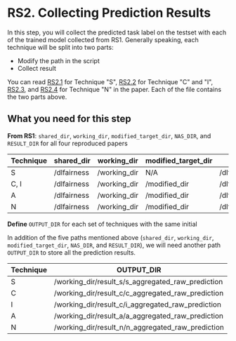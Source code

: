 # RS2. Collecting Prediction Results

In this step, you will collect the predicted task label on the testset with each of the trained model collected from RS1. Generally speaking, each technique will be split into two parts:
* Modify the path in the script
* Collect result

You can read [RS2.1](<RS2.1 Technique S.md>) for Technique "S", [RS2.2](<RS2.2 Technique C and I.md>) for Technique "C" and "I", [RS2.3](<RS2.3 Technique A.md>), and [RS2.4](<RS2.4 Technique N.md>) for Technique "N" in the paper. Each of the file contains the two parts above.

## What you need for this step

**From RS1**: `shared_dir`, `working_dir`, `modified_target_dir`, `NAS_DIR`, and `RESULT_DIR` for all four reproduced papers

| Technique | shared_dir  | working_dir  | modified_target_dir | NAS_DIR              | RESULT_DIR            |
| --------- | ----------- | ------------ | ------------------- | -------------------- | --------------------- |
| S         | /dlfairness | /working_dir | N/A                 | /dlfairness/result_s | /working_dir/result_s |
| C, I      | /dlfairness | /working_dir | /modified_dir       | /dlfairness/result_c | /working_dir/result_c |
| A         | /dlfairness | /working_dir | /modified_dir       | /dlfairness/result_a | /working_dir/result_a |
| N         | /dlfairness | /working_dir | /modified_dir       | /dlfairness/result_n | /working_dir/result_n |


**Define** `OUTPUT_DIR` for each set of techniques with the same initial

In addition of the five paths mentioned above (`shared_dir`, `working_dir`, `modified_target_dir`, `NAS_DIR`, and `RESULT_DIR`), we will need another path `OUTPUT_DIR` to store all the prediction results.

| Technique | OUTPUT_DIR                                        |
| --------- | ------------------------------------------------- |
| S         | /working_dir/result_s/s_aggregated_raw_prediction |
| C         | /working_dir/result_c/c_aggregated_raw_prediction |
| I         | /working_dir/result_c/i_aggregated_raw_prediction |
| A         | /working_dir/result_a/a_aggregated_raw_prediction |
| N         | /working_dir/result_n/n_aggregated_raw_prediction |
